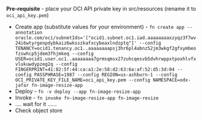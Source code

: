 **Pre-requisite** - place your OCI API private key in src/resources (rename it to `oci_api_key.pem`)

- Create app (substitute values for your environment) - `fn create app --annotation oracle.com/oci/subnetIds='["ocid1.subnet.oc1.iad.aaaaaaaaxzyqz3f7wv24i6wtyrgenpdybkaiz6wksszkafxcybeaxlndzptq"]' --config TENANCY=ocid1.tenancy.oc1..aaaaaaaapsj3hr6pl4abnz52jm3wkgf2gfxymbeofzswhcp5jdem3fhjmkeq --config USER=ocid1.user.oc1..aaaaaaaa7grmsqmsx27zuhcqesvb5dvhrwppxtpoxhlvfxvlukuwdypzeg2q --config FINGERPRINT=41:82:5f:44:ca:a1:2e:58:d2:63:6a:af:52:d5:3d:04 --config PASSPHRASE=1987 --config REGION=us-ashburn-1 --config OCI_PRIVATE_KEY_FILE_NAME=oci_api_key.pem --config NAMESPACE=odx-jafar fn-image-resize-app`
- Deploy - `fn -v deploy --app fn-image-resize-app`
- Invoke - `fn invoke fn-image-resize-app fn-image-resize`
- .... wait for it ......
- Check object store